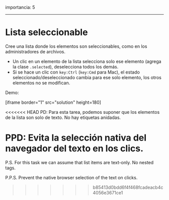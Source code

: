 importancia: 5

---

# Lista seleccionable

Cree una lista donde los elementos son seleccionables, como en los administradores de archivos.

- Un clic en un elemento de la lista selecciona solo ese elemento (agrega la clase `.selected`), deselecciona todos los demás.
- Si se hace un clic con `key:Ctrl` (`key:Cmd` para Mac), el estado seleccionado/deseleccionado cambia para ese solo elemento, los otros elementos no se modifican.

Demo:

[iframe border="1" src="solution" height=180]

<<<<<<< HEAD
PD: Para esta tarea, podemos suponer que los elementos de la lista son solo de texto. No hay etiquetas anidadas.

PPD: Evita la selección nativa del navegador del texto en los clics.
=======
P.S. For this task we can assume that list items are text-only. No nested tags.

P.P.S. Prevent the native browser selection of the text on clicks.
>>>>>>> b85413d0bdd6f4f468fcadeacb4c4056e3671ce1
